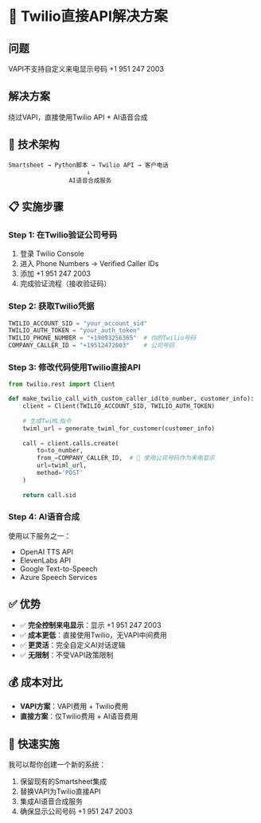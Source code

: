 # 🎯 Twilio直接API解决方案

## 问题
VAPI不支持自定义来电显示号码 +1 951 247 2003

## 解决方案
绕过VAPI，直接使用Twilio API + AI语音合成

## 🔧 技术架构

```
Smartsheet → Python脚本 → Twilio API → 客户电话
                      ↓
                 AI语音合成服务
```

## 📋 实施步骤

### Step 1: 在Twilio验证公司号码

1. 登录 Twilio Console
2. 进入 Phone Numbers → Verified Caller IDs  
3. 添加 +1 951 247 2003
4. 完成验证流程（接收验证码）

### Step 2: 获取Twilio凭据

```python
TWILIO_ACCOUNT_SID = "your_account_sid"
TWILIO_AUTH_TOKEN = "your_auth_token"
TWILIO_PHONE_NUMBER = "+19093256365"  # 你的Twilio号码
COMPANY_CALLER_ID = "+19512472003"    # 公司号码
```

### Step 3: 修改代码使用Twilio直接API

```python
from twilio.rest import Client

def make_twilio_call_with_custom_caller_id(to_number, customer_info):
    client = Client(TWILIO_ACCOUNT_SID, TWILIO_AUTH_TOKEN)
    
    # 生成TwiML指令
    twiml_url = generate_twiml_for_customer(customer_info)
    
    call = client.calls.create(
        to=to_number,
        from_=COMPANY_CALLER_ID,  # 🎯 使用公司号码作为来电显示
        url=twiml_url,
        method='POST'
    )
    
    return call.sid
```

### Step 4: AI语音合成

使用以下服务之一：
- OpenAI TTS API
- ElevenLabs API  
- Google Text-to-Speech
- Azure Speech Services

## ✅ 优势

- ✅ **完全控制来电显示**：显示 +1 951 247 2003
- ✅ **成本更低**：直接使用Twilio，无VAPI中间费用
- ✅ **更灵活**：完全自定义AI对话逻辑
- ✅ **无限制**：不受VAPI政策限制

## 💰 成本对比

- **VAPI方案**：VAPI费用 + Twilio费用
- **直接方案**：仅Twilio费用 + AI语音费用

## 🚀 快速实施

我可以帮你创建一个新的系统：
1. 保留现有的Smartsheet集成
2. 替换VAPI为Twilio直接API
3. 集成AI语音合成服务
4. 确保显示公司号码 +1 951 247 2003
